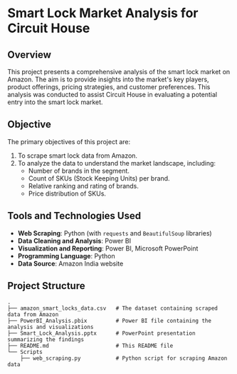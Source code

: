 # Smart Lock Market Analysis for Circuit House

## Overview

This project presents a comprehensive analysis of the smart lock market on Amazon. The aim is to provide insights into the market's key players, product offerings, pricing strategies, and customer preferences. This analysis was conducted to assist Circuit House in evaluating a potential entry into the smart lock market.

## Objective

The primary objectives of this project are:

1. To scrape smart lock data from Amazon.
2. To analyze the data to understand the market landscape, including:
   - Number of brands in the segment.
   - Count of SKUs (Stock Keeping Units) per brand.
   - Relative ranking and rating of brands.
   - Price distribution of SKUs.

## Tools and Technologies Used

- **Web Scraping**: Python (with `requests` and `BeautifulSoup` libraries)
- **Data Cleaning and Analysis**: Power BI
- **Visualization and Reporting**: Power BI, Microsoft PowerPoint
- **Programming Language**: Python
- **Data Source**: Amazon India website

## Project Structure

```plaintext
.
├── amazon_smart_locks_data.csv   # The dataset containing scraped data from Amazon
├── PowerBI_Analysis.pbix         # Power BI file containing the analysis and visualizations
├── Smart_Lock_Analysis.pptx      # PowerPoint presentation summarizing the findings
├── README.md                     # This README file
└── Scripts
    ├── web_scraping.py           # Python script for scraping Amazon data
